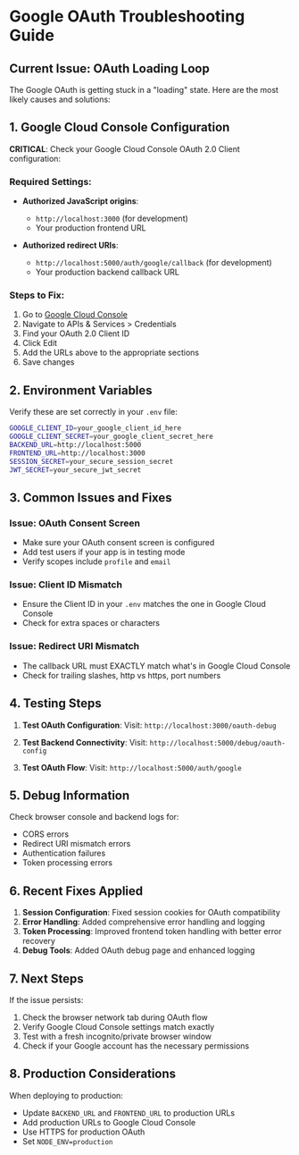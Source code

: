 # Google OAuth Troubleshooting Guide

## Current Issue: OAuth Loading Loop

The Google OAuth is getting stuck in a "loading" state. Here are the most likely causes and solutions:

## 1. Google Cloud Console Configuration

**CRITICAL**: Check your Google Cloud Console OAuth 2.0 Client configuration:

### Required Settings:
- **Authorized JavaScript origins**: 
  - `http://localhost:3000` (for development)
  - Your production frontend URL
  
- **Authorized redirect URIs**: 
  - `http://localhost:5000/auth/google/callback` (for development)
  - Your production backend callback URL

### Steps to Fix:
1. Go to [Google Cloud Console](https://console.cloud.google.com/)
2. Navigate to APIs & Services > Credentials
3. Find your OAuth 2.0 Client ID
4. Click Edit
5. Add the URLs above to the appropriate sections
6. Save changes

## 2. Environment Variables

Verify these are set correctly in your `.env` file:

```bash
GOOGLE_CLIENT_ID=your_google_client_id_here
GOOGLE_CLIENT_SECRET=your_google_client_secret_here
BACKEND_URL=http://localhost:5000
FRONTEND_URL=http://localhost:3000
SESSION_SECRET=your_secure_session_secret
JWT_SECRET=your_secure_jwt_secret
```

## 3. Common Issues and Fixes

### Issue: OAuth Consent Screen
- Make sure your OAuth consent screen is configured
- Add test users if your app is in testing mode
- Verify scopes include `profile` and `email`

### Issue: Client ID Mismatch
- Ensure the Client ID in your `.env` matches the one in Google Cloud Console
- Check for extra spaces or characters

### Issue: Redirect URI Mismatch
- The callback URL must EXACTLY match what's in Google Cloud Console
- Check for trailing slashes, http vs https, port numbers

## 4. Testing Steps

1. **Test OAuth Configuration**:
   Visit: `http://localhost:3000/oauth-debug`
   
2. **Test Backend Connectivity**:
   Visit: `http://localhost:5000/debug/oauth-config`
   
3. **Test OAuth Flow**:
   Visit: `http://localhost:5000/auth/google`

## 5. Debug Information

Check browser console and backend logs for:
- CORS errors
- Redirect URI mismatch errors
- Authentication failures
- Token processing errors

## 6. Recent Fixes Applied

1. **Session Configuration**: Fixed session cookies for OAuth compatibility
2. **Error Handling**: Added comprehensive error handling and logging
3. **Token Processing**: Improved frontend token handling with better error recovery
4. **Debug Tools**: Added OAuth debug page and enhanced logging

## 7. Next Steps

If the issue persists:
1. Check the browser network tab during OAuth flow
2. Verify Google Cloud Console settings match exactly
3. Test with a fresh incognito/private browser window
4. Check if your Google account has the necessary permissions

## 8. Production Considerations

When deploying to production:
- Update `BACKEND_URL` and `FRONTEND_URL` to production URLs
- Add production URLs to Google Cloud Console
- Use HTTPS for production OAuth
- Set `NODE_ENV=production`